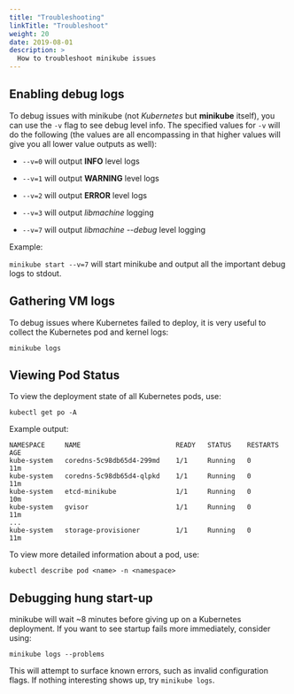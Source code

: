 ```yaml
---
title: "Troubleshooting"
linkTitle: "Troubleshoot"
weight: 20
date: 2019-08-01
description: >
  How to troubleshoot minikube issues
---
```


## Enabling debug logs

To debug issues with minikube (not *Kubernetes* but **minikube** itself), you can use the `-v` flag to see debug level info.  The specified values for `-v` will do the following (the values are all encompassing in that higher values will give you all lower value outputs as well):

* `--v=0` will output **INFO** level logs
* `--v=1` will output **WARNING** level logs
* `--v=2` will output **ERROR** level logs

* `--v=3` will output *libmachine* logging
* `--v=7` will output *libmachine --debug* level logging

Example:

`minikube start --v=7` will start minikube and output all the important debug logs to stdout.

## Gathering VM logs

To debug issues where Kubernetes failed to deploy, it is very useful to collect the Kubernetes pod and kernel logs:

```shell
minikube logs
```

## Viewing Pod Status

To view the deployment state of all Kubernetes pods, use:

```shell
kubectl get po -A
```

Example output:

```shell
NAMESPACE     NAME                        READY   STATUS    RESTARTS   AGE
kube-system   coredns-5c98db65d4-299md    1/1     Running   0          11m
kube-system   coredns-5c98db65d4-qlpkd    1/1     Running   0          11m
kube-system   etcd-minikube               1/1     Running   0          10m
kube-system   gvisor                      1/1     Running   0          11m
...
kube-system   storage-provisioner         1/1     Running   0          11m
```

To view more detailed information about a pod, use:

```shell
kubectl describe pod <name> -n <namespace>
```

## Debugging hung start-up

minikube will wait ~8 minutes before giving up on a Kubernetes deployment. If you want to see startup fails more immediately, consider using:

```shell
minikube logs --problems
```

This will attempt to surface known errors, such as invalid configuration flags. If nothing interesting shows up, try `minikube logs`.

